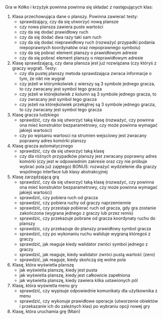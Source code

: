 ﻿Gra w Kółko i krzyżyk powinna powinna się składać z następujących klas:
1. Klasa przechowująca dane o planszy. Powinna zawierać testy:
	- sprawdzający, czy da się utworzyć nową plansze
	- czy nowa plansza zawiera puste wartości
	- czy da się dodać prawidłowy ruch
	- czy da się dodać dwa razy taki sam ruch
	- czy da się dodać nieprawidłowy ruch (rozważyć przypadki podania niepoprawnych koordynatów oraz niepoprawnego symbolu)
	- czy da się pobrać element planszy o prawidłowym adresie
	- czy da się pobrać element planszy o nieprawidłowym adresie
2. Klasę sprawdzającą, czy dana plansza jest już rozwiązana (czy któryś z graczy wygrał). Testy:
	- czy dla pustej planszy metoda sprawdzająca zwraca informacje o tym, że nikt nie wygrał
	- czy jeżeli w którymkolwiek z wierszy są 3 symbole jednego gracza, to czy zwracany jest symbol tego gracza
	- czy jeżeli w którejkolwiek z kolumn są 3 symbole jednego gracza, to czy zwracany jest symbol tego gracza
	- czy jeżeli na którejkolwiek przekątnej są 3 symbole jednego gracza, to czy zwracany jest symbol tego gracza
3. Klasę gracza ludzkiego
	- sprawdzić, czy da się utworzyć taką klasę (rozważyć, czy powinna ona mieć konstruktor bezparametrowy, czy może powinna wymagać jakiejś wartości)
	- czy po wpisaniu wartosci na strumien wejsciowy jest zwracany poprawny adres komórki planszy
4. Klasę gracza automatycznego
	- sprawdzić, czy da się utworzyć taką klasę
	- czy dla różnych przypadków planszy jest zwracany poprawny adres komórki (czy jest w odpowiednim zakresie oraz czy nie próbuje wybrać pola już zajętego)
	BONUS: rozważyć wydzielenie dla graczy wspólnego interface lub klasy abstrakcyjnej
5. Klasę zarządzającą grą
	- sprawdzić, czy da się utworzyć taką klasę (rozważyć, czy powinna ona mieć konstruktor bezparametrowy, czy może powinna wymagać jakiejś wartości)
	- sprawdzić, czy pobiera ruch od gracza
	- sprawdzić, czy pobiera ruchy od graczy naprzemiennie
	- sprawdzić, czy przestaje pobierać ruch od gracza, gdy gra zostanie zakończona (wygrana jednego z graczy lub przez remis)
	- sprawdzic, czy przekazuje pobrane od gracza koordynaty ruchu do planszy
	- sprawdzic, czy przekazuje do planszy prawidłowy symbol gracza
	- sprawdzić, czy po wykonaniu ruchu waliduje wygraną któregoś z graczy
	- sprawdzić, jak reaguje kiedy walidator zwróci symbol jednego z graczy
	- sprawdzić, jak reaguje, kiedy walidator zwróci pustą wartość (zero)
	- sprawdzić, jak reaguje, kiedy skończą się wolne pola
6. Klasę, która wyświetla planszę
	- jak wyświetla planszę, kiedy jest pusta
	- jak wyświetla planszę, kiedy jest całkowicie zapełniona
	- jak wyświetla planszę, kiedy zawiera kilka ustawionych pól
7. Klasę, która wyświetla menu gry
	- sprawdzić, czy wypisuje odpowiednie komunikaty dla użytkownika z menu
	- sprawdzić, czy wykonuje prawidłowe operacje (utworzenie obiektów i przekazanie ich do zależnych klas) po wybraniu opcji nowej gry
8. Klasę, która uruchamia grę (Main)